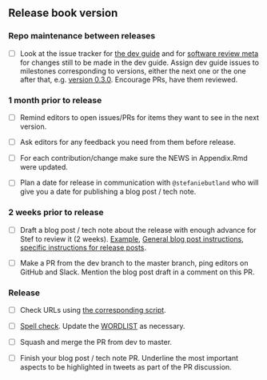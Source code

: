 ## Release book version <insert version>

### Repo maintenance between releases

- [ ] Look at the issue tracker for [the dev guide](https://github.com/ropensci/dev_guide/issues) and for [software review meta](https://github.com/ropensci/software-review-meta/issues) for changes still to be made in the dev guide. Assign dev guide issues to milestones corresponding to versions, either the next one or the one after that, e.g. [version 0.3.0](https://github.com/ropensci/dev_guide/milestone/2). Encourage PRs, have them reviewed.

### 1 month prior to release

- [ ] Remind editors to open issues/PRs for items they want to see in the next version.

- [ ] Ask editors for any feedback you need from them before release.

- [ ] For each contribution/change make sure the NEWS in Appendix.Rmd were updated.

- [ ] Plan a date for release in communication with `@stefaniebutland` who will give you a date for publishing a blog post / tech note.

### 2 weeks prior to release

- [ ] Draft a blog post / tech note about the release with enough advance for Stef to review it (2 weeks). [Example](https://github.com/ropensci/roweb2/pull/452), [General blog post instructions](https://github.com/ropensci/roweb2#contributing-a-blog-post), [specific instructions for release posts](#releaseblogpost). 

- [ ] Make a PR from the dev branch to the master branch, ping editors on GitHub and Slack. Mention the blog post draft in a comment on this PR.

### Release


- [ ] Check URLs using [the corresponding script](https://github.com/ropensci/dev_guide/blob/master/inst/book_grooming.R).

- [ ] [Spell check](https://github.com/ropensci/dev_guide/blob/master/inst/spelling-check.R). Update the [WORDLIST](https://github.com/ropensci/dev_guide/blob/master/inst/WORDLIST) as necessary.

- [ ] Squash and merge the PR from dev to master.

- [ ] Finish your blog post / tech note PR. Underline the most important aspects to be highlighted in tweets as part of the PR discussion.
